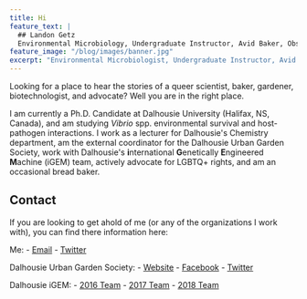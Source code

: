 ```yaml
---
title: Hi
feature_text: |
  ## Landon Getz
  Environmental Microbiology, Undergraduate Instructor, Avid Baker, Obsessive Gardener, Synthetic Biology Junkie, LGBTQ+ Advocate.
feature_image: "/blog/images/banner.jpg"
excerpt: "Environmental Microbiologist, Undergraduate Instructor, Avid Baker, Obsessive Gardener, Synthetic Biology Junkie, LGBTQ+ Advocate."
---
```

<!-- Global site tag (gtag.js) - Google Analytics -->
<script async src="https://www.googletagmanager.com/gtag/js?id=UA-118011177-2"></script>
<script>
  window.dataLayer = window.dataLayer || [];
  function gtag(){dataLayer.push(arguments);}
  gtag('js', new Date());

  gtag('config', 'UA-118011177-2');
</script>

Looking for a place to hear the stories of a queer scientist, baker, gardener, biotechnologist, and advocate? Well you are in the right place. 

I am currently a Ph.D. Candidate at Dalhousie University (Halifax, NS, Canada), and am studying <i>Vibrio</i> spp. environmental survival and host-pathogen interactions. I work as a lecturer for Dalhousie's Chemistry department, am the external coordinator for the Dalhousie Urban Garden Society, work with Dalhousie's <b>i</b>nternational <b>G</b>enetically <b>E</b>ngineered <b>M</b>achine (iGEM) team, actively advocate for LGBTQ+ rights, and am an occasional bread baker. 

## Contact

If you are looking to get ahold of me (or any of the organizations I work with), you can find there information here:

Me:
	- <a href="mailto:landon.getz@dal.ca">Email</a>
	- <a href="http://twitter.com/landongetz" target="_blank">Twitter</a>

Dalhousie Urban Garden Society:
	- <a href="http://www.dalhousieurbangarden.com" target="_blank">Website</a>
	- <a href="http://www.facebook.com/dalurbangarden" target="_blank">Facebook</a>
	- <a href="http://www.twitter.com/dalurbangarden" target="_blank">Twitter</a>
	
Dalhousie iGEM:
	- <a href="http://2016.igem.org/Team:Dalhousie_Halifax_NS" target="_blank">2016 Team</a>
	- <a href="http://2017.igem.org/Team:Dalhousie" target="_blank">2017 Team</a>
	- <a href="http://2018.igem.org/Team:Dalhousie_Halifax_NS" target="_blank">2018 Team</a>

